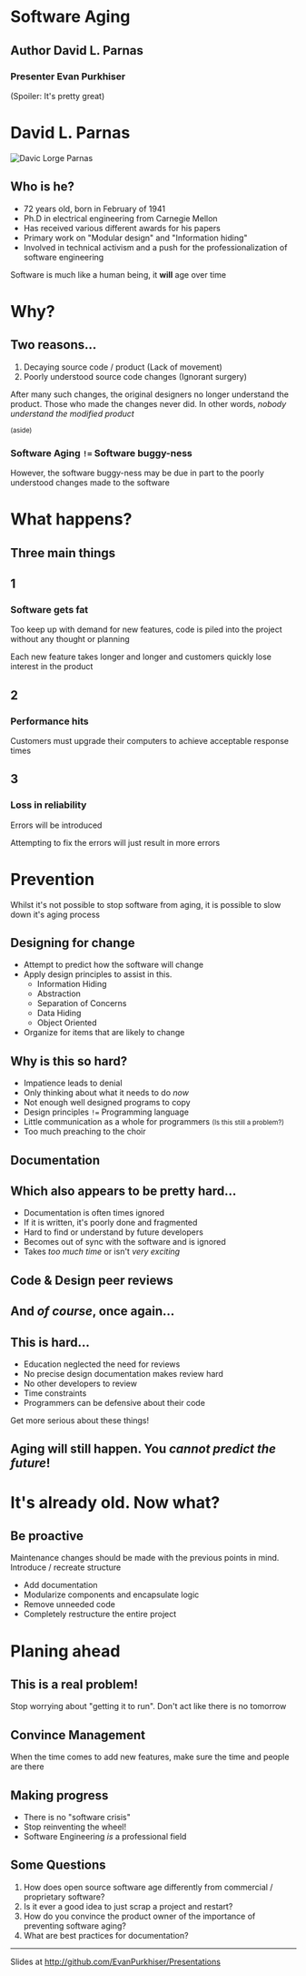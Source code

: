 # Software Aging
## Author David L. Parnas
### Presenter Evan Purkhiser


(Spoiler: It's pretty great)


# David L. Parnas
![Davic Lorge Parnas](http://i.imgur.com/3jfGtzd.jpg)


## Who is he?

 * 72 years old, born in February of 1941
 * Ph.D in electrical engineering from Carnegie Mellon
 * Has received various different awards for his papers
 * Primary work on "Modular design" and "Information hiding"
 * Involved in technical activism and a push for the professionalization of
   software engineering


Software is much like a human being, it **will** age over time


# Why?


## Two reasons...

 1. Decaying source code / product (Lack of movement)
 2. Poorly understood source code changes (Ignorant surgery)


After many such changes, the original designers no longer understand the
product. Those who made the changes never did. In other words, _nobody
understand the modified product_


<small>(aside)</small>
### Software Aging `!=` Software buggy-ness

However, the software buggy-ness may be due in part to the poorly understood
changes made to the software


# What happens?


## Three main things


## 1
### Software gets fat

Too keep up with demand for new features, code is piled into the project without
any thought or planning

Each new feature takes longer and longer and customers quickly lose interest in
the product


## 2
### Performance hits

Customers must upgrade their computers to achieve acceptable response times


## 3
### Loss in reliability

Errors will be introduced

Attempting to fix the errors will just result in more errors


# Prevention

Whilst it's not possible to stop software from aging, it is possible to slow
down it's aging process


## Designing for change

 * Attempt to predict how the software will change
 * Apply design principles to assist in this.
   * Information Hiding
   * Abstraction
   * Separation of Concerns
   * Data Hiding
   * Object Oriented
 * Organize for items that are likely to change


## Why is this so hard?


 * Impatience leads to denial
 * Only thinking about what it needs to do _now_
 * Not enough well designed programs to copy
 * Design principles `!=` Programming language
 * Little communication as a whole for programmers <small>(Is this still a
   problem?)</small>
 * Too much preaching to the choir


## Documentation


## Which also appears to be pretty hard...


 * Documentation is often times ignored
 * If it is written, it's poorly done and fragmented
 * Hard to find or understand by future developers
 * Becomes out of sync with the software and is ignored
 * Takes _too much time_ or isn't _very exciting_


## Code & Design peer reviews


## And _of course_, once again...


## This is hard...

 * Education neglected the need for reviews
 * No precise design documentation makes review hard
 * No other developers to review
 * Time constraints
 * Programmers can be defensive about their code


Get more serious about these things!


## Aging will still happen. You _cannot predict the future_!


# It's already old. Now what?


## Be proactive

Maintenance changes should be made with the previous points in mind. Introduce /
recreate structure


 * Add documentation
 * Modularize components and encapsulate logic
 * Remove unneeded code
 * Completely restructure the entire project


# Planing ahead


## This is a real problem!

Stop worrying about "getting it to run". Don't act like there is no tomorrow


## Convince Management

When the time comes to add new features, make sure the time and people are there


## Making progress

 * There is no "software crisis"
 * Stop reinventing the wheel!
 * Software Engineering _is_ a professional field


## Some Questions
 1. How does open source software age differently from commercial / proprietary software?
 2. Is it ever a good idea to just scrap a project and restart?
 3. How do you convince the product owner of the importance of preventing software aging?
 4. What are best practices for documentation?

---

Slides at http://github.com/EvanPurkhiser/Presentations
